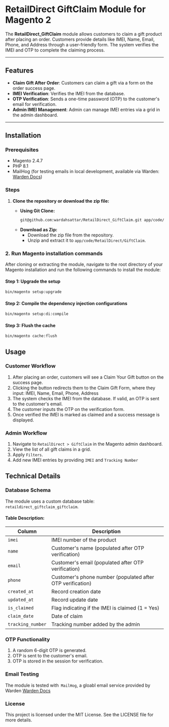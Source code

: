# RetailDirect GiftClaim Module for Magento 2  

The **RetailDirect_GiftClaim** module allows customers to claim a gift product after placing an order. Customers provide details like IMEI, Name, Email, Phone, and Address through a user-friendly form. The system verifies the IMEI and OTP to complete the claiming process.  

---

## Features  
- **Claim Gift After Order**: Customers can claim a gift via a form on the order success page.  
- **IMEI Verification**: Verifies the IMEI from the database.  
- **OTP Verification**: Sends a one-time password (OTP) to the customer's email for verification.  
- **Admin IMEI Management**: Admin can manage IMEI entries via a grid in the admin dashboard.  

---

## Installation  

### Prerequisites  
- Magento 2.4.7  
- PHP 8.1  
- MailHog (for testing emails in local development, available via Warden: [Warden Docs](https://docs.warden.dev/))  

### Steps  
1. **Clone the repository or download the zip file:**

   - **Using Git Clone:**
     ```bash
     git@github.com:wardahsattar/RetailDirect_GiftClaim.git app/code/
     ```
   - **Download as Zip:**
     - Download the zip file from the repository.
     - Unzip and extract it to `app/code/RetailDirect/GiftClaim`.

### 2. Run Magento installation commands

After cloning or extracting the module, navigate to the root directory of your Magento installation and run the following commands to install the module:

#### Step 1: Upgrade the setup

```bash
bin/magento setup:upgrade
```

#### Step 2: Compile the dependency injection configurations

```bash
bin/magento setup:di:compile
```

#### Step 3: Flush the cache

```bash
bin/magento cache:flush
```

## Usage

### Customer Workflow

1. After placing an order, customers will see a Claim Your Gift button on the success page.
2. Clicking the button redirects them to the Claim Gift Form, where they input: IMEI, Name, Email, Phone, Address
3. The system checks the IMEI from the database. If valid, an OTP is sent to the customer's email.
4. The customer inputs the OTP on the verification form.
5. Once verified the IMEI is marked as claimed and a success message is displayed.

### Admin Workflow

1. Navigate to `RetailDirect > GiftClaim` in the Magento admin dashboard.
2. View the list of all gift claims in a grid.
3. Apply `Filters`.
4. Add new IMEI entries by providing `IMEI` and `Tracking Number`

## Technical Details

### Database Schema

The module uses a custom database table: `retaildirect_giftclaim_giftclaim`.

#### Table Description:  

| Column            | Description                                       |  
|-------------------|---------------------------------------------------|  
| `imei`            | IMEI number of the product                       |  
| `name`            | Customer's name (populated after OTP verification) |  
| `email`           | Customer's email (populated after OTP verification) |  
| `phone`           | Customer's phone number (populated after OTP verification) |  
| `created_at`      | Record creation date                             |  
| `updated_at`      | Record update date                               |  
| `is_claimed`      | Flag indicating if the IMEI is claimed (1 = Yes) |  
| `claim_date`      | Date of claim                                    |  
| `tracking_number` | Tracking number added by the admin               |  


### OTP Functionality

1. A random 6-digit OTP is generated.
2. OTP is sent to the customer's email.
3. OTP is stored in the session for verification.

### Email Testing

The module is tested with` MailHog`, a gloabl email service provided by Warden [Warden Docs](https://docs.warden.dev/)

### License

This project is licensed under the MIT License. See the LICENSE file for more details.


